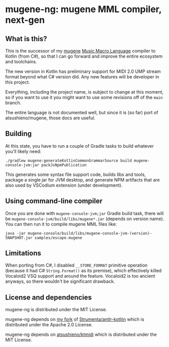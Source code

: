 # mugene-ng: mugene MML compiler, next-gen

## What is this?

This is the successor of my [mugene](https://github.com/atsushieno/mugene/) [Music Macro Language](https://en.wikipedia.org/wiki/Music_Macro_Language) compiler to Kotlin (from C#), so that I can go forward and improve the entire ecosystem and toolchains.

The new version in Kotlin has preliminary support for MIDI 2.0 UMP stream format beyond what C# version did. Any new features will be developer in this project.

Everything, including the project name, is subject to change at this moment, so if you want to use it you might want to use some revisions off of the `main` branch.

The entire language is not documented well, but since it is (so far) port of atsushieno/mugene, those docs are useful.

## Building

At this state, you have to run a couple of Gradle tasks to build whatever you'll likely need:

```
./gradlew mugene:generateKotlinCommonGrammarSource build mugene-console-jvm:jar packJsNpmPublication
```

This generates some syntax file support code, builds libs and tools, package a single jar for JVM desktop, and generate NPM artifacts that are also used by VSCodium extension (under development).

## Using command-line compiler

Once you are done with `mugene-console-jvm;jar` Gradle build task, there will be `mugene-console-jvm/build/libs/mugene*.jar` (depends on version name). You can then run it to compile mugene MML files like:

```
java -jar mugene-console/build/libs/mugene-console-jvm-(version)-SNAPSHOT.jar samples/escape.mugene 
```

## Limitations

When porting from C#, I disabled `__STORE_FORMAT` primitive operation (because it had C# `String.Format()` as its premise), which effectively killed Vocaloid2 VSQ support and around the feature. Vocaloid2 is too ancient anyways, so there wouldn't be significant drawback.

## License and dependencies

mugene-ng is distributed under the MIT License.

mugene-ng depends on [my fork](https://github.com/atsushieno/antlr-kotlin/tree/main) of [Strumenta/antlr-kotliin](https://github.com/Strumenta/antlr-kotlin) which is distributed under the Apache 2.0 License.

mugene-ng depends on [atsushieno/ktmidi](https://github.com/atsushieno/ktmidi) which is distributed under the MIT License.

